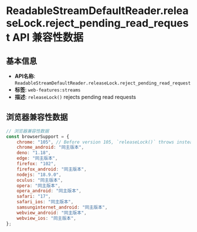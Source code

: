 # ReadableStreamDefaultReader.releaseLock.reject_pending_read_request API 兼容性数据

## 基本信息

- **API名称**: `ReadableStreamDefaultReader.releaseLock.reject_pending_read_request`
- **标签**: `web-features:streams`
- **描述**: `releaseLock()` rejects pending read requests

## 浏览器兼容性数据

```javascript
// 浏览器兼容性数据
const browserSupport = {
    chrome: "105", // Before version 105, `releaseLock()` throws instead of rejecting.,
    chrome_android: "同主版本",
    deno: "1.18",
    edge: "同主版本",
    firefox: "102",
    firefox_android: "同主版本",
    nodejs: "18.9.0",
    oculus: "同主版本",
    opera: "同主版本",
    opera_android: "同主版本",
    safari: "17",
    safari_ios: "同主版本",
    samsunginternet_android: "同主版本",
    webview_android: "同主版本",
    webview_ios: "同主版本",
};

```


